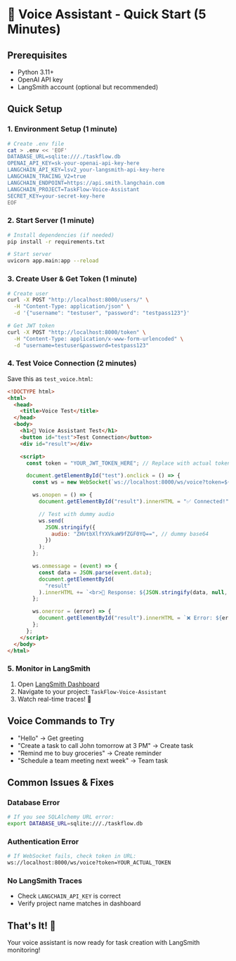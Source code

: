 # 🚀 Voice Assistant - Quick Start (5 Minutes)

## Prerequisites

- Python 3.11+
- OpenAI API key
- LangSmith account (optional but recommended)

## Quick Setup

### 1. Environment Setup (1 minute)

```bash
# Create .env file
cat > .env << 'EOF'
DATABASE_URL=sqlite:///./taskflow.db
OPENAI_API_KEY=sk-your-openai-api-key-here
LANGCHAIN_API_KEY=lsv2_your-langsmith-api-key-here
LANGCHAIN_TRACING_V2=true
LANGCHAIN_ENDPOINT=https://api.smith.langchain.com
LANGCHAIN_PROJECT=TaskFlow-Voice-Assistant
SECRET_KEY=your-secret-key-here
EOF
```

### 2. Start Server (1 minute)

```bash
# Install dependencies (if needed)
pip install -r requirements.txt

# Start server
uvicorn app.main:app --reload
```

### 3. Create User & Get Token (1 minute)

```bash
# Create user
curl -X POST "http://localhost:8000/users/" \
  -H "Content-Type: application/json" \
  -d '{"username": "testuser", "password": "testpass123"}'

# Get JWT token
curl -X POST "http://localhost:8000/token" \
  -H "Content-Type: application/x-www-form-urlencoded" \
  -d "username=testuser&password=testpass123"
```

### 4. Test Voice Connection (2 minutes)

Save this as `test_voice.html`:

```html
<!DOCTYPE html>
<html>
  <head>
    <title>Voice Test</title>
  </head>
  <body>
    <h1>🎤 Voice Assistant Test</h1>
    <button id="test">Test Connection</button>
    <div id="result"></div>

    <script>
      const token = "YOUR_JWT_TOKEN_HERE"; // Replace with actual token

      document.getElementById("test").onclick = () => {
        const ws = new WebSocket(`ws://localhost:8000/ws/voice?token=${token}`);

        ws.onopen = () => {
          document.getElementById("result").innerHTML = "✅ Connected!";

          // Test with dummy audio
          ws.send(
            JSON.stringify({
              audio: "ZHVtbXlfYXVkaW9fZGF0YQ==", // dummy base64
            })
          );
        };

        ws.onmessage = (event) => {
          const data = JSON.parse(event.data);
          document.getElementById(
            "result"
          ).innerHTML += `<br>📨 Response: ${JSON.stringify(data, null, 2)}`;
        };

        ws.onerror = (error) => {
          document.getElementById("result").innerHTML = `❌ Error: ${error}`;
        };
      };
    </script>
  </body>
</html>
```

### 5. Monitor in LangSmith

1. Open [LangSmith Dashboard](https://smith.langchain.com/)
2. Navigate to your project: `TaskFlow-Voice-Assistant`
3. Watch real-time traces! 🎉

## Voice Commands to Try

- "Hello" → Get greeting
- "Create a task to call John tomorrow at 3 PM" → Create task
- "Remind me to buy groceries" → Create reminder
- "Schedule a team meeting next week" → Team task

## Common Issues & Fixes

### Database Error

```bash
# If you see SQLAlchemy URL error:
export DATABASE_URL=sqlite:///./taskflow.db
```

### Authentication Error

```bash
# If WebSocket fails, check token in URL:
ws://localhost:8000/ws/voice?token=YOUR_ACTUAL_TOKEN
```

### No LangSmith Traces

- Check `LANGCHAIN_API_KEY` is correct
- Verify project name matches in dashboard

## That's It! 🎉

Your voice assistant is now ready for task creation with LangSmith monitoring!

